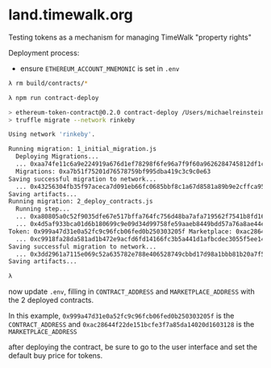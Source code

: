 # land.timewalk.org
Testing tokens as a mechanism for managing TimeWalk "property rights"

Deployment process:
* ensure `ETHEREUM_ACCOUNT_MNEMONIC` is set in `.env`

```bash
λ rm build/contracts/*

λ npm run contract-deploy

> ethereum-token-contract@0.2.0 contract-deploy /Users/michaelreinstein/wwwroot/land.timewalk.org
> truffle migrate --network rinkeby

Using network 'rinkeby'.

Running migration: 1_initial_migration.js
  Deploying Migrations...
  ... 0xaa74fe11c6a9e224919a676d1ef78298f6fe96a7f9f60a9626284745812df1c5
  Migrations: 0xa7b51f75201d76578759bf995dba419c3c9c0e63
Saving successful migration to network...
  ... 0x43256304fb35f97aceca7d091eb66fc0685bbf8c1a67d8581a89b9e2cffca953
Saving artifacts...
Running migration: 2_deploy_contracts.js
  Running step...
  ... 0xa80805a0c52f9035dfe67e517bffa764fc756d48ba7afa719562f7541b8fd166
  ... 0x4d5af933bca01d6b180699c9e09d34d99758fe59aaeb8449bdd57a76a8ae44e0
Token: 0x999a47d31e0a52fc9c96fcb06fed0b250303205f Marketplace: 0xac28644f22de151bcfe3f7a85da14020d1603128
  ... 0xc9918fa28da581ad1b472e9acfd6fd14166fc3b5a441d1afbcdec3055f5ee14c
Saving successful migration to network...
  ... 0x3dd2961a7115e069c52a635782e788e406528749cbbd17d98a1bbb81b20a7f58
Saving artifacts...

λ
```

now update `.env`, filling in `CONTRACT_ADDRESS` and `MARKETPLACE_ADDRESS` with the 2 deployed contracts.

In this example, `0x999a47d31e0a52fc9c96fcb06fed0b250303205f` is the `CONTRACT_ADDRESS` and `0xac28644f22de151bcfe3f7a85da14020d1603128` is the `MARKETPLACE_ADDRESS`

after deploying the contract, be sure to go to the user interface and set the default buy price for tokens.
